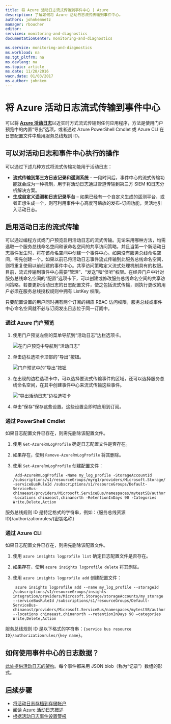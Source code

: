 ```yaml
---
title: 将 Azure 活动日志流式传输到事件中心 | Azure
description: 了解如何将 Azure 活动日志流式传输到事件中心。
authors: johnkemnetz
manager: rboucher
editor: 
services: monitoring-and-diagnostics
documentationCenter: monitoring-and-diagnostics

ms.service: monitoring-and-diagnostics
ms.workload: na
ms.tgt_pltfrm: na
ms.devlang: na
ms.topic: article
ms.date: 11/28/2016
wacn.date: 01/03/2017
ms.author: johnkem
---
```


# 将 Azure 活动日志流式传输到事件中心
可以将 [**Azure 活动日志**](./monitoring-overview-activity-logs.md)以近实时方式流式传输到任何应用程序，方法是使用门户预览中的内置“导出”选项，或者通过 Azure PowerShell Cmdlet 或 Azure CLI 在日志配置文件中启用服务总线规则 ID。

## 可以对活动日志和事件中心执行的操作
可以通过下述几种方式将流式传输功能用于活动日志：

- **流式传输到第三方日志记录和遥测系统** – 一段时间后，事件中心的流式传输功能就会成为一种机制，用于将活动日志通过管道传输到第三方 SIEM 和日志分析解决方案。
- **生成自定义遥测和日志记录平台** – 如果已经有一个自定义生成的遥测平台，或者正想生成一个，则可利用事件中心高度可缩放的发布-订阅功能，灵活地引入活动日志。

## 启用活动日志的流式传输
可以通过编程方式或门户预览启用活动日志的流式传输。无论采用哪种方法，均需选取一个服务总线命名空间和该命名空间的共享访问策略，并且当第一个新活动日志事件发生时，将在该命名空间中创建一个事件中心。如果没有服务总线命名空间，需先创建一个。如果以前已将活动日志事件流式传输到此服务总线命名空间，则将重复使用以前创建的事件中心。共享访问策略定义流式处理机制具有的权限。目前，流式传输到事件中心需要“管理”、“发送”和“侦听”权限。在经典门户中针对服务总线命名空间的“配置”选项卡下，可以创建或修改服务总线命名空间的共享访问策略。若要更新活动日志的日志配置文件，使之包括流式传输，则执行更改的用户必须在服务总线授权规则中拥有 ListKey 权限。

只要配置设置的用户同时拥有两个订阅的相应 RBAC 访问权限，服务总线或事件中心命名空间就不必与订阅发出日志位于同一订阅中。
### 通过 Azure 门户预览 
1. 使用门户预览左侧的菜单导航到“活动日志”边栏选项卡。

    ![在门户预览中导航到“活动日志”](./media/monitoring-overview-activity-logs/activity-logs-portal-navigate.png)  

2. 单击边栏选项卡顶部的“导出”按钮。

    ![门户预览中的“导出”按钮](./media/monitoring-overview-activity-logs/activity-logs-portal-export.png)  

3. 在出现的边栏选项卡中，可以选择要流式传输事件的区域，还可以选择服务总线命名空间，在其中创建事件中心来流式传输这些事件。

    ![“导出活动日志”边栏选项卡](./media/monitoring-overview-activity-logs/activity-logs-portal-export-blade.png)  

4. 单击“保存”保存这些设置。这些设置会即时应用到订阅。

### 通过 PowerShell Cmdlet
如果日志配置文件已存在，则需先删除该配置文件。

1. 使用 `Get-AzureRmLogProfile` 确定日志配置文件是否存在。
2. 如果存在，使用 `Remove-AzureRmLogProfile` 将其删除。
3. 使用 `Set-AzureRmLogProfile` 创建配置文件：

        Add-AzureRmLogProfile -Name my_log_profile -StorageAccountId /subscriptions/s1/resourceGroups/myrg1/providers/Microsoft.Storage/storageAccounts/my_storage -serviceBusRuleId /subscriptions/s1/resourceGroups/Default-ServiceBus-chinaeast/providers/Microsoft.ServiceBus/namespaces/mytestSB/authorizationrules/RootManageSharedAccessKey -Locations chinaeast,chinanorth -RetentionInDays 90 -Categories Write,Delete,Action

服务总线规则 ID 是特定格式的字符串，例如：{服务总线资源 ID}/authorizationrules/{密钥名称}

### 通过 Azure CLI
如果日志配置文件已存在，则需先删除该配置文件。

1. 使用 `azure insights logprofile list` 确定日志配置文件是否存在。
2. 如果存在，使用 `azure insights logprofile delete` 将其删除。
3. 使用 `azure insights logprofile add` 创建配置文件：

        azure insights logprofile add --name my_log_profile --storageId /subscriptions/s1/resourceGroups/insights-integration/providers/Microsoft.Storage/storageAccounts/my_storage --serviceBusRuleId /subscriptions/s1/resourceGroups/Default-ServiceBus-chinaeast/providers/Microsoft.ServiceBus/namespaces/mytestSB/authorizationrules/RootManageSharedAccessKey --locations chinaeast,chinanorth --retentionInDays 90 –categories Write,Delete,Action

服务总线规则 ID 是以下格式的字符串：`{service bus resource ID}/authorizationrules/{key name}`。
 
## 如何使用事件中心的日志数据？
[此处提供活动日志的架构](./monitoring-overview-activity-logs.md)。每个事件都采用 JSON blob（称为“记录”）数组的形式。

## 后续步骤
- [将活动日志存档到存储帐户](./monitoring-archive-activity-log.md)
- [阅读 Azure 活动日志概述](./monitoring-overview-activity-logs.md)
- [根据活动日志事件设置警报](./insights-auditlog-to-webhook-email.md)

<!---HONumber=Mooncake_1010_2016-->